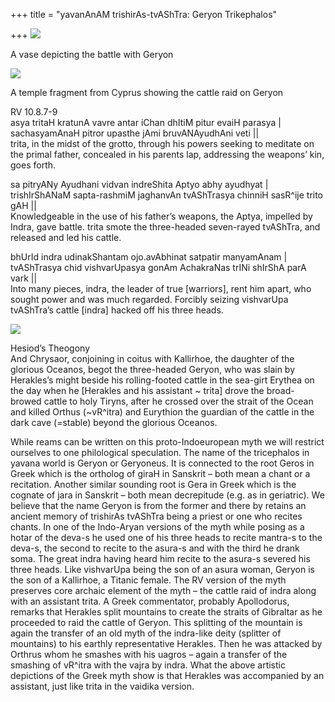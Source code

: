 +++
title = "yavanAnAM trishirAs-tvAShTra: Geryon Trikephalos"

+++
[![](https://i1.wp.com/lh5.ggpht.com/_hjuA1bE0hBw/S_taiQjo67I/AAAAAAAABdA/ENMFjF92UOs/s800/herakles_geryon.jpg)](http://picasaweb.google.com/lh/photo/3IKX7tGFi6sbcfIKczDTVA?feat=embedwebsite)

A vase depicting the battle with Geryon

[![](https://i1.wp.com/lh4.ggpht.com/_hjuA1bE0hBw/S_taoHd8jpI/AAAAAAAABck/SaQtz2FbA_s/s800/Geryon_herakles1.jpg)](http://picasaweb.google.com/lh/photo/p-adMikA5DFjLUxZeX2wCA?feat=embedwebsite)

A temple fragment from Cyprus showing the cattle raid on Geryon

RV 10.8.7-9  
asya tritaH kratunA vavre antar iChan dhItiM pitur evaiH parasya |  
sachasyamAnaH pitror upasthe jAmi bruvANAyudhAni veti ||  
trita, in the midst of the grotto, through his powers seeking to
meditate on the primal father, concealed in his parents lap, addressing
the weapons’ kin, goes forth.

sa pitryANy Ayudhani vidvan indreShita Aptyo abhy ayudhyat |  
trishIrShANaM sapta-rashmiM jaghanvAn tvAShTrasya chinniH sasR^ije trito
gAH ||  
Knowledgeable in the use of his father’s weapons, the Aptya, impelled by
Indra, gave battle. trita smote the three-headed seven-rayed tvAShTra,
and released and led his cattle.

bhUrId indra udinakShantam ojo.avAbhinat satpatir manyamAnam |  
tvAShTrasya chid vishvarUpasya gonAm AchakraNas trINi shIrShA parA vark
||  
Into many pieces, indra, the leader of true \[warriors\], rent him
apart, who sought power and was much regarded. Forcibly seizing
vishvarUpa tvAShTra’s cattle \[indra\] hacked off his three heads.

[![](https://i0.wp.com/lh4.ggpht.com/_hjuA1bE0hBw/S_tk96Wt2hI/AAAAAAAABdI/kgABKMdN-_s/s800/geryon.jpg)](http://picasaweb.google.com/lh/photo/VpTLybXhhtskvuYXpZTT7w?feat=embedwebsite)

Hesiod’s Theogony  
And Chrysaor, conjoining in coitus with Kallirhoe, the daughter of the
glorious Oceanos, begot the three-headed Geryon, who was slain by
Herakles’s might beside his rolling-footed cattle in the sea-girt
Erythea on the day when he \[Herakles and his assistant \~ trita\] drove
the broad-browed cattle to holy Tiryns, after he crossed over the strait
of the Ocean and killed Orthus (\~vR^itra) and Eurythion the guardian of
the cattle in the dark cave (=stable) beyond the glorious Oceanos.

While reams can be written on this proto-Indoeuropean myth we will
restrict ourselves to one philological speculation. The name of the
tricephalos in yavana world is Geryon or Geryoneus. It is connected to
the root Geros in Greek which is the ortholog of giraH in Sanskrit –
both mean a chant or a recitation. Another similar sounding root is Gera
in Greek which is the cognate of jara in Sanskrit – both mean
decrepitude (e.g. as in geriatric). We believe that the name Geryon is
from the former and there by retains an ancient memory of trishirAs
tvAShTra being a priest or one who recites chants. In one of the
Indo-Aryan versions of the myth while posing as a hotar of the deva-s he
used one of his three heads to recite mantra-s to the deva-s, the second
to recite to the asura-s and with the third he drank soma. The great
indra having heard him recite to the asura-s severed his three heads.
Like vishvarUpa being the son of an asura woman, Geryon is the son of a
Kallirhoe, a Titanic female. The RV version of the myth preserves core
archaic element of the myth – the cattle raid of indra along with an
assistant trita. A Greek commentator, probably Apollodorus, remarks that
Herakles split mountains to create the straits of Gibraltar as he
proceeded to raid the cattle of Geryon. This splitting of the mountain
is again the transfer of an old myth of the indra-like deity (splitter
of mountains) to his earthly representative Herakles. Then he was
attacked by Orthrus whom he smashes with his uagros – again a transfer
of the smashing of vR^itra with the vajra by indra. What the above
artistic depictions of the Greek myth show is that Herakles was
accompanied by an assistant, just like trita in the vaidika version.
